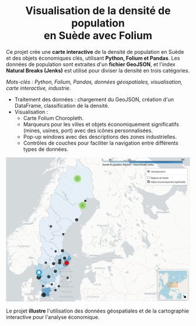 <h1 align="center">Visualisation de la densité de population<br>en Suède avec Folium</h1>

Ce projet crée une **carte interactive** de la densité de population en Suède et des objets économiques clés, utilisant **Python, Folium et Pandas**. Les données de population sont extraites d'un **fichier GeoJSON**, et l'index **Natural Breaks (Jenks)** est utilisé pour diviser la densité en trois catégories.  

*Mots-clés : Python, Folium, Pandas, données géospatiales, visualisation, carte interactive, industrie.* 

- Traitement des données : chargement du GeoJSON, création d'un DataFrame, classification de la densité.
- Visualisation :  
   - Carte Folium Choropleth.  
   - Marqueurs pour les villes et objets économiquement significatifs (mines, usines, port) avec des icônes personnalisées.  
   - Pop-up windows avec des descriptions des zones industrielles.  
   - Contrôles de couches pour faciliter la navigation entre différents types de données.
 
<div align="center">
    <img src="https://github.com/DariaPodlovchenko/Visualisation-des-donnes-Folium/raw/main/sweeden.jpg" width="600">
</div>

Le projet **illustre** l'utilisation des données géospatiales et de la cartographie interactive pour l'analyse économique. 
